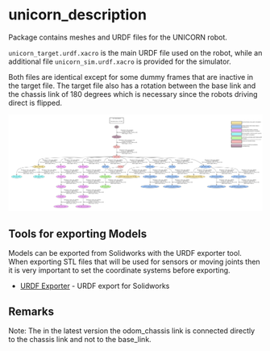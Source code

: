 # unicorn_description

Package contains meshes and URDF files for the UNICORN robot.

`unicorn_target.urdf.xacro` is the main URDF file used on the robot, while an additional file `unicorn_sim.urdf.xacro` is provided for the simulator. 

Both files are identical except for some dummy frames that are inactive in the target file. The target file also has a rotation between the base link and the chassis link of 180 degrees which is necessary since the robots driving direct is flipped.  

![Unicorn](docs/frames_horisontal.png)

## Tools for exporting Models

Models can be exported from Solidworks with the URDF exporter tool. When exporting STL files that will be used for sensors or moving joints then it is very important to set the coordinate systems before exporting. 

* [URDF Exporter](http://wiki.ros.org/sw_urdf_exporter) - URDF export for Solidworks

## Remarks

Note: The in the latest version the odom_chassis link is connected directly to the chassis link and not to the base_link. 
